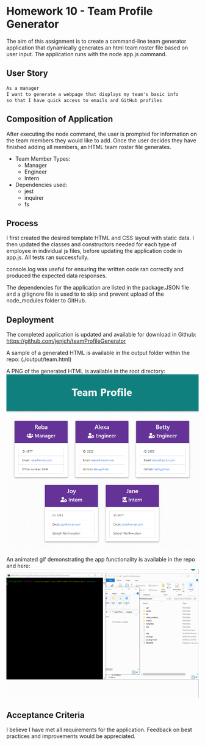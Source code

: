 # Homework 10 - Team Profile Generator

The aim of this assignment is to create a command-line team generator application that dynamically generates an html team roster file based on user input. The application runs with the node app.js command. 

## User Story

```
As a manager
I want to generate a webpage that displays my team's basic info
so that I have quick access to emails and GitHub profiles
```

## Composition of Application

After executing the node command, the user is prompted for information on the team members they would like to add. Once the user decides they have finished adding all members, an HTML team roster file generates.

* Team Member Types:
  * Manager
  * Engineer
  * Intern
* Dependencies used:
  * jest
  * inquirer
  * fs 

## Process

I first created the desired template HTML and CSS layout with static data. I then updated the classes and constructors needed for each type of employee in individual js files, before updating the application code in app.js. All tests ran successfully.

console.log was useful for ensuring the written code ran correctly and produced the expected data responses. 

The dependencies for the application are listed in the package.JSON file and a gitignore file is used to to skip and prevent upload of the node_modules folder to GitHub.

## Deployment

The completed application is updated and available for download in Github: 
https://github.com/jenjch/teamProfileGenerator

A sample of a generated HTML is available in the output folder within the repo: (./output/team.html)

A PNG of the generated HTML is available in the root directory: ![teamPNG](./sampleTeam.png)

An animated gif demonstrating the app functionality is available in the repo and here: ![team generator demo](./teamGenerator.gif)

## Acceptance Criteria

I believe I have met all requirements for the application. Feedback on best practices and improvements would be appreciated.  
